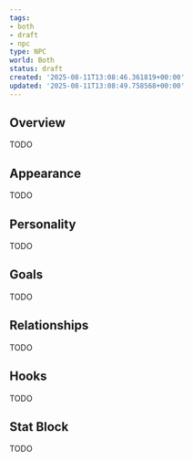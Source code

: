 ```yaml
---
tags:
- both
- draft
- npc
type: NPC
world: Both
status: draft
created: '2025-08-11T13:08:46.361819+00:00'
updated: '2025-08-11T13:08:49.758568+00:00'
---
```



## Overview

TODO
## Appearance

TODO
## Personality

TODO
## Goals

TODO
## Relationships

TODO
## Hooks

TODO
## Stat Block

TODO
